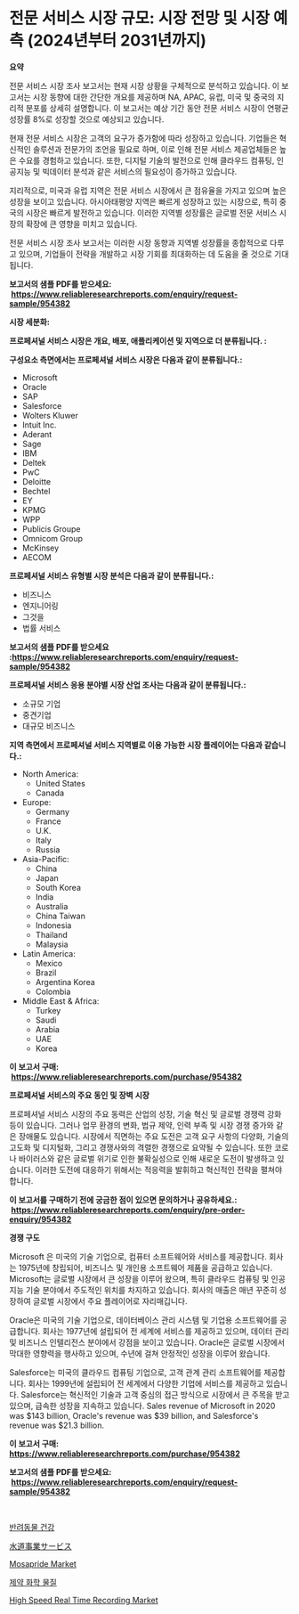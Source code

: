 <p><h1>전문 서비스 시장 규모: 시장 전망 및 시장 예측 (2024년부터 2031년까지)</h1></p><p><strong>요약</strong></p>
<p><p>전문 서비스 시장 조사 보고서는 현재 시장 상황을 구체적으로 분석하고 있습니다. 이 보고서는 시장 동향에 대한 간단한 개요를 제공하며 NA, APAC, 유럽, 미국 및 중국의 지리적 분포를 상세히 설명합니다. 이 보고서는 예상 기간 동안 전문 서비스 시장이 연평균 성장률 8%로 성장할 것으로 예상되고 있습니다.</p><p>현재 전문 서비스 시장은 고객의 요구가 증가함에 따라 성장하고 있습니다. 기업들은 혁신적인 솔루션과 전문가의 조언을 필요로 하며, 이로 인해 전문 서비스 제공업체들은 높은 수요를 경험하고 있습니다. 또한, 디지털 기술의 발전으로 인해 클라우드 컴퓨팅, 인공지능 및 빅데이터 분석과 같은 서비스의 필요성이 증가하고 있습니다.</p><p>지리적으로, 미국과 유럽 지역은 전문 서비스 시장에서 큰 점유율을 가지고 있으며 높은 성장을 보이고 있습니다. 아시아태평양 지역은 빠르게 성장하고 있는 시장으로, 특히 중국의 시장은 빠르게 발전하고 있습니다. 이러한 지역별 성장률은 글로벌 전문 서비스 시장의 확장에 큰 영향을 미치고 있습니다.</p><p>전문 서비스 시장 조사 보고서는 이러한 시장 동향과 지역별 성장률을 종합적으로 다루고 있으며, 기업들이 전략을 개발하고 시장 기회를 최대화하는 데 도움을 줄 것으로 기대됩니다.</p></p>
<p><strong>보고서의 샘플 PDF를 받으세요: &nbsp;<a href="https://www.reliableresearchreports.com/enquiry/request-sample/954382">https://www.reliableresearchreports.com/enquiry/request-sample/954382</a></strong></p>
<p><strong>시장 세분화:</strong></p>
<p><strong> 프로페셔널 서비스 시장은 개요, 배포, 애플리케이션 및 지역으로 더 분류됩니다. :</strong></p>
<p><strong>구성요소 측면에서는 프로페셔널 서비스 시장은 다음과 같이 분류됩니다.:</strong></p>
<p><ul><li>Microsoft</li><li>Oracle</li><li>SAP</li><li>Salesforce</li><li>Wolters Kluwer</li><li>Intuit Inc.</li><li>Aderant</li><li>Sage</li><li>IBM</li><li>Deltek</li><li>PwC</li><li>Deloitte</li><li>Bechtel</li><li>EY</li><li>KPMG</li><li>WPP</li><li>Publicis Groupe</li><li>Omnicom Group</li><li>McKinsey</li><li>AECOM</li></ul></p>
<p><strong> 프로페셔널 서비스 유형별 시장 분석은 다음과 같이 분류됩니다.:</strong></p>
<p><ul><li>비즈니스</li><li>엔지니어링</li><li>그것을</li><li>법률 서비스</li></ul></p>
<p><strong>보고서의 샘플 PDF를 받으세요 :<a href="https://www.reliableresearchreports.com/enquiry/request-sample/954382">https://www.reliableresearchreports.com/enquiry/request-sample/954382</a></strong></p>
<p><strong> 프로페셔널 서비스 응용 분야별 시장 산업 조사는 다음과 같이 분류됩니다.:</strong></p>
<p><ul><li>소규모 기업</li><li>중견기업</li><li>대규모 비즈니스</li></ul></p>
<p><strong>지역 측면에서 프로페셔널 서비스 지역별로 이용 가능한 시장 플레이어는 다음과 같습니다.:</strong></p>
<p><ul>
    <li>
        North America:
        <ul>
            <li>United States</li>
            <li>Canada</li>
        </ul>
    </li>
    <li>
        Europe:
        <ul>
            <li>Germany</li>
            <li>France</li>
            <li>U.K.</li>
            <li>Italy</li>
            <li>Russia</li>
        </ul>
    </li>
    <li>
        Asia-Pacific:
        <ul>
            <li>China</li>
            <li>Japan</li>
            <li>South Korea</li>
            <li>India</li>
            <li>Australia</li>
            <li>China Taiwan</li>
            <li>Indonesia</li>
            <li>Thailand</li>
            <li>Malaysia</li>
        </ul>
    </li>
    <li>
        Latin America:
        <ul>
            <li>Mexico</li>
            <li>Brazil</li>
            <li>Argentina Korea</li>
            <li>Colombia</li>
        </ul>
    </li>
    <li>
        Middle East & Africa:
        <ul>
            <li>Turkey</li>
            <li>Saudi</li>
            <li>Arabia</li>
            <li>UAE</li>
            <li>Korea</li>
        </ul>
    </li>
    </ul></p>
<p><strong>이 보고서 구매: &nbsp;<a href="https://www.reliableresearchreports.com/purchase/954382">https://www.reliableresearchreports.com/purchase/954382</a></strong></p>
<p><strong>프로페셔널 서비스의 주요 동인 및 장벽 시장</strong></p>
<p><p>프로페셔널 서비스 시장의 주요 동력은 산업의 성장, 기술 혁신 및 글로벌 경쟁력 강화 등이 있습니다. 그러나 업무 환경의 변화, 법규 제약, 인력 부족 및 시장 경쟁 증가와 같은 장애물도 있습니다. 시장에서 직면하는 주요 도전은 고객 요구 사항의 다양화, 기술의 고도화 및 디지털화, 그리고 경쟁사와의 격렬한 경쟁으로 요약될 수 있습니다. 또한 코로나 바이러스와 같은 글로벌 위기로 인한 불확실성으로 인해 새로운 도전이 발생하고 있습니다. 이러한 도전에 대응하기 위해서는 적응력을 발휘하고 혁신적인 전략을 펼쳐야 합니다.</p></p>
<p><strong>이 보고서를 구매하기 전에 궁금한 점이 있으면 문의하거나 공유하세요.: &nbsp;<a href="https://www.reliableresearchreports.com/enquiry/pre-order-enquiry/954382">https://www.reliableresearchreports.com/enquiry/pre-order-enquiry/954382</a></strong></p>
<p><strong>경쟁 구도</strong></p>
<p><p>Microsoft 은 미국의 기술 기업으로, 컴퓨터 소프트웨어와 서비스를 제공합니다. 회사는 1975년에 창립되어, 비즈니스 및 개인용 소프트웨어 제품을 공급하고 있습니다. Microsoft는 글로벌 시장에서 큰 성장을 이루어 왔으며, 특히 클라우드 컴퓨팅 및 인공지능 기술 분야에서 주도적인 위치를 차지하고 있습니다. 회사의 매출은 매년 꾸준히 성장하여 글로벌 시장에서 주요 플레이어로 자리매깁니다.</p><p>Oracle은 미국의 기술 기업으로, 데이터베이스 관리 시스템 및 기업용 소프트웨어를 공급합니다. 회사는 1977년에 설립되어 전 세계에 서비스를 제공하고 있으며, 데이터 관리 및 비즈니스 인텔리전스 분야에서 강점을 보이고 있습니다. Oracle은 글로벌 시장에서 막대한 영향력을 행사하고 있으며, 수년에 걸쳐 안정적인 성장을 이루어 왔습니다.</p><p>Salesforce는 미국의 클라우드 컴퓨팅 기업으로, 고객 관계 관리 소프트웨어를 제공합니다. 회사는 1999년에 설립되어 전 세계에서 다양한 기업에 서비스를 제공하고 있습니다. Salesforce는 혁신적인 기술과 고객 중심의 접근 방식으로 시장에서 큰 주목을 받고 있으며, 급속한 성장을 지속하고 있습니다. Sales revenue of Microsoft in 2020 was $143 billion, Oracle's revenue was $39 billion, and Salesforce's revenue was $21.3 billion.</p></p>
<p><strong>이 보고서 구매: &nbsp; <a href="https://www.reliableresearchreports.com/purchase/954382">https://www.reliableresearchreports.com/purchase/954382</a></strong></p>
<p><strong>보고서의 샘플 PDF를 받으세요: &nbsp;<a href="https://www.reliableresearchreports.com/enquiry/request-sample/954382">https://www.reliableresearchreports.com/enquiry/request-sample/954382</a></strong><strong></strong></p>
<p>&nbsp;</p>
<p><p><a href="https://github.com/laholand/Market-Research-Report-List-2/blob/main/1106231185178.md">반려동물 건강</a></p><p><a href="https://github.com/mohamedbakry57/Market-Research-Report-List-2/blob/main/5971511185243.md">水道事業サービス</a></p><p><a href="https://github.com/vimar16th/Market-Research-Report-List-3/blob/main/mosapride-market.md">Mosapride Market</a></p><p><a href="https://github.com/vsnao330707/Market-Research-Report-List-1/blob/main/2362119185179.md">제약 화학 물질</a></p><p><a href="https://github.com/JameTravis/Market-Research-Report-List-4/blob/main/high-speed-real-time-recording-market.md">High Speed Real Time Recording Market</a></p></p>